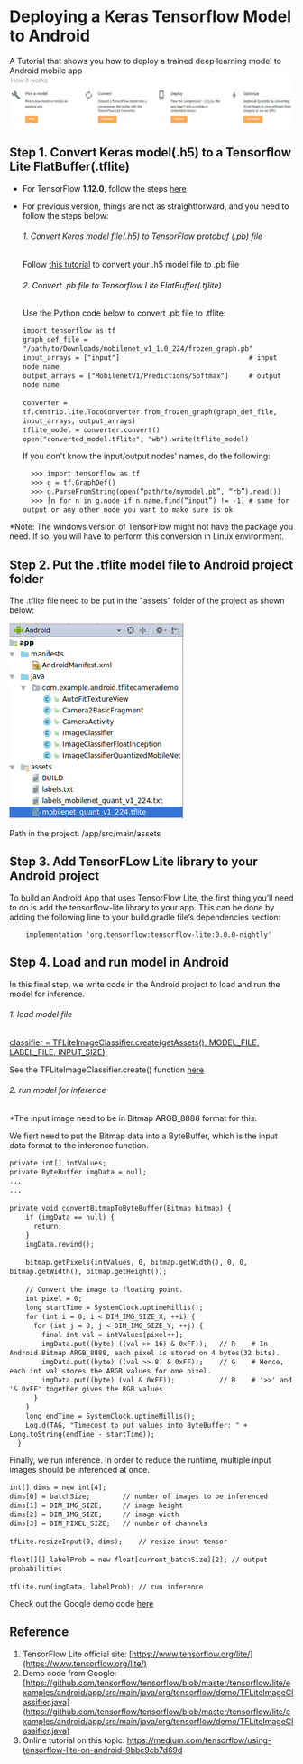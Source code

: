 # Deploying a Keras Tensorflow Model to Android
A Tutorial that shows you how to deploy a trained deep learning model to Android mobile app 
![alt text](https://github.com/Yu-Hang/Deploying-a-Keras-Tensorflow-Model-to-Android/blob/master/steps.PNG "Description goes here")

## **Step 1. Convert Keras model(.h5) to a Tensorflow Lite FlatBuffer(.tflite)**

- For TensorFlow **1.12.0**, follow the steps [here](https://www.tensorflow.org/lite/convert/python_api#exporting_a_tfkeras_file_) 

- For previous version, things are not as straightforward, and you need to follow the steps below:
  ###### 1. Convert Keras model file(.h5) to TensorFlow protobuf (.pb) file 
    Follow [this tutorial](https://github.com/amir-abdi/keras_to_tensorflow) to convert your .h5 model file to .pb file 
  ###### 2. Convert .pb file to Tensorflow Lite FlatBuffer(.tflite)
    Use the Python code below to convert .pb file to .tflite:
    
    ```
    import tensorflow as tf
    graph_def_file = "/path/to/Downloads/mobilenet_v1_1.0_224/frozen_graph.pb"
    input_arrays = ["input"]                                # input node name
    output_arrays = ["MobilenetV1/Predictions/Softmax"]     # output node name

    converter = tf.contrib.lite.TocoConverter.from_frozen_graph(graph_def_file, input_arrays, output_arrays)
    tflite_model = converter.convert()
    open("converted_model.tflite", "wb").write(tflite_model)
    ```
    If you don't know the input/output nodes' names, do the following:
    ```
      >>> import tensorflow as tf 
      >>> g = tf.GraphDef()
      >>> g.ParseFromString(open(“path/to/mymodel.pb”, “rb”).read())
      >>> [n for n in g.node if n.name.find(“input”) != -1] # same for output or any other node you want to make sure is ok
    ```  

*Note: The windows version of TensorFlow might not have the package you need. If so, you will have to perform this conversion in Linux environment. 
  
## **Step 2. Put the .tflite model file to Android project folder**
The .tflite file need to be put in the "assets" folder of the project as shown below:

![alt text](https://github.com/Yu-Hang/Deploying-a-Keras-Tensorflow-Model-to-Android/blob/master/asset_folder.png "Description goes here")

Path in the project: /app/src/main/assets

## **Step 3. Add TensorFLow Lite library to your Android project**
To build an Android App that uses TensorFlow Lite, the first thing you’ll need to do is add the tensorflow-lite library to your app. This can be done by adding the following line to your build.gradle file’s dependencies section:
```
	implementation 'org.tensorflow:tensorflow-lite:0.0.0-nightly'
```  

## **Step 4. Load and run model in Android**
In this final step, we write code in the Android project to load and run the model for inference.
###### 1. load model file    

[classifier = TFLiteImageClassifier.create(getAssets(), MODEL_FILE, LABEL_FILE, INPUT_SIZE);](https://github.com/tensorflow/tensorflow/blob/fdbaab6f506a1829cbadaf79482ffc95a7342b37/tensorflow/lite/examples/android/app/src/main/java/org/tensorflow/demo/ClassifierActivity.java#L102)
  
  See the TFLiteImageClassifier.create() function [here](https://github.com/tensorflow/tensorflow/blob/f38eea2aec56f7cdbee11d354e5753a097943c94/tensorflow/lite/examples/android/app/src/main/java/org/tensorflow/demo/TFLiteImageClassifier.java#L85)
  
###### 2. run model for inference

*The input image need to be in Bitmap ARGB_8888 format for this.

We fisrt need to put the Bitmap data into a ByteBuffer, which is the input data format to the inference function.
```
private int[] intValues;
private ByteBuffer imgData = null;
...
...

private void convertBitmapToByteBuffer(Bitmap bitmap) {
    if (imgData == null) {
      return;
    }
    imgData.rewind();
    
    bitmap.getPixels(intValues, 0, bitmap.getWidth(), 0, 0, bitmap.getWidth(), bitmap.getHeight());
    
    // Convert the image to floating point.
    int pixel = 0;
    long startTime = SystemClock.uptimeMillis();
    for (int i = 0; i < DIM_IMG_SIZE_X; ++i) {
      for (int j = 0; j < DIM_IMG_SIZE_Y; ++j) {
        final int val = intValues[pixel++];
        imgData.put((byte) ((val >> 16) & 0xFF));	// R	# In Android Bitmap ARGB_8888, each pixel is stored on 4 bytes(32 bits).
        imgData.put((byte) ((val >> 8) & 0xFF));  	// G	# Hence, each int val stores the ARGB values for one pixel.
        imgData.put((byte) (val & 0xFF));         	// B	# '>>' and '& 0xFF' together gives the RGB values      
      }
    }
    long endTime = SystemClock.uptimeMillis();
    Log.d(TAG, "Timecost to put values into ByteBuffer: " + Long.toString(endTime - startTime));
  }
  ```

Finally, we run inference. In order to reduce the runtime, multiple input images should be inferenced at once.

```
int[] dims = new int[4];
dims[0] = batchSize;		// number of images to be inferenced 
dims[1] = DIM_IMG_SIZE;		// image height
dims[2] = DIM_IMG_SIZE;		// image width
dims[3] = DIM_PIXEL_SIZE;	// number of channels

tfLite.resizeInput(0, dims);    // resize input tensor

float[][] labelProb = new float[current_batchSize][2]; // output probabilities

tfLite.run(imgData, labelProb); // run inference
```

Check out the Google demo code [here](https://github.com/tensorflow/tensorflow/blob/master/tensorflow/lite/examples/android/app/src/main/java/org/tensorflow/demo/TFLiteImageClassifier.java#L126)


## **Reference**
1. TensorFlow Lite official site:  [https://www.tensorflow.org/lite/](https://www.tensorflow.org/lite/)
2. Demo code from Google: [https://github.com/tensorflow/tensorflow/blob/master/tensorflow/lite/examples/android/app/src/main/java/org/tensorflow/demo/TFLiteImageClassifier.java](https://github.com/tensorflow/tensorflow/blob/master/tensorflow/lite/examples/android/app/src/main/java/org/tensorflow/demo/TFLiteImageClassifier.java)
3. Online tutorial on this topic: [https://medium.com/tensorflow/using-tensorflow-lite-on-android-9bbc9cb7d69d
](https://medium.com/tensorflow/using-tensorflow-lite-on-android-9bbc9cb7d69d)
